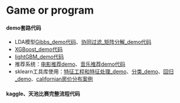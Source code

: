# Game or program
#### demo套路代码
* LDA模型[Gibbs_demo代码](https://github.com/zhnagchulan/ML_game_program/blob/master/LDA_Gibbs_demo.ipynb)、[协同过滤_矩阵分解_demo代码](https://github.com/zhnagchulan/ML_game_program/blob/master/%E5%8D%8F%E5%90%8C%E8%BF%87%E6%BB%A4_user_based_demo.ipynb)
* [XGBoost_demo代码](https://github.com/zhnagchulan/ML_game_program/blob/master/XGboost_demo.ipynb)
* [lightGBM_demo代码](https://github.com/zhnagchulan/ML_game_program/blob/master/lightgbm_demo.ipynb)
* 推荐系统：[电影推荐demo](https://github.com/zhnagchulan/ML_game_program/blob/master/movie_recommender_with_knnbaseline_demo.ipynb)、[音乐推荐demo代码](https://github.com/zhnagchulan/ML_game_program/blob/master/popular_music_surprise_demo.ipynb)
* sklearn工具库使用：[特征工程和特征处理_demo](https://github.com/zhnagchulan/ML_game_program/blob/master/%E7%89%B9%E5%BE%81%E5%B7%A5%E7%A8%8B%E3%80%81%E7%89%B9%E5%BE%81%E9%80%89%E6%8B%A9_demo.ipynb)、[分类_demo](https://github.com/zhnagchulan/ML_game_program/blob/master/sklearn_classification.ipynb)、[回归_demo](https://github.com/zhnagchulan/ML_game_program/blob/master/sklearn_regression.ipynb)、[californian房价分布案例](https://github.com/zhnagchulan/ML_game_program/blob/master/californian_housing_districts.ipynb)
#### kaggle、天池比赛完整流程代码
